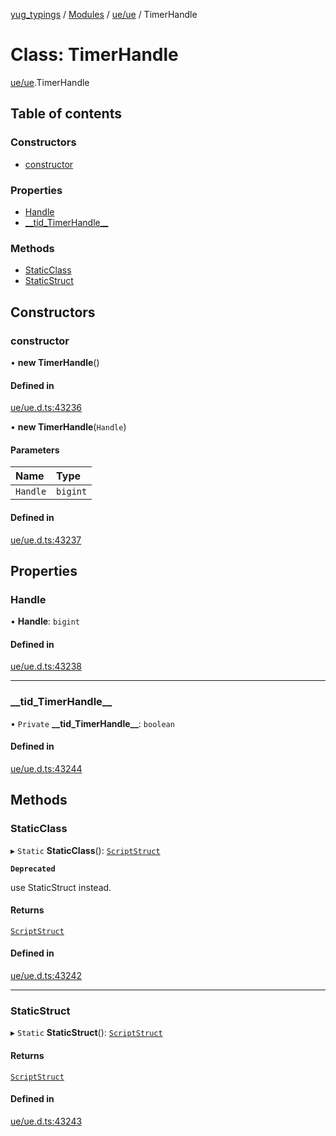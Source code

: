 [yug_typings](../README.md) / [Modules](../modules.md) / [ue/ue](../modules/ue_ue.md) / TimerHandle

# Class: TimerHandle

[ue/ue](../modules/ue_ue.md).TimerHandle

## Table of contents

### Constructors

- [constructor](ue_ue.TimerHandle.md#constructor)

### Properties

- [Handle](ue_ue.TimerHandle.md#handle)
- [\_\_tid\_TimerHandle\_\_](ue_ue.TimerHandle.md#__tid_timerhandle__)

### Methods

- [StaticClass](ue_ue.TimerHandle.md#staticclass)
- [StaticStruct](ue_ue.TimerHandle.md#staticstruct)

## Constructors

### constructor

• **new TimerHandle**()

#### Defined in

[ue/ue.d.ts:43236](https://github.com/YugMetaverse/yug_typings/blob/25cad34/ue/ue.d.ts#L43236)

• **new TimerHandle**(`Handle`)

#### Parameters

| Name | Type |
| :------ | :------ |
| `Handle` | `bigint` |

#### Defined in

[ue/ue.d.ts:43237](https://github.com/YugMetaverse/yug_typings/blob/25cad34/ue/ue.d.ts#L43237)

## Properties

### Handle

• **Handle**: `bigint`

#### Defined in

[ue/ue.d.ts:43238](https://github.com/YugMetaverse/yug_typings/blob/25cad34/ue/ue.d.ts#L43238)

___

### \_\_tid\_TimerHandle\_\_

• `Private` **\_\_tid\_TimerHandle\_\_**: `boolean`

#### Defined in

[ue/ue.d.ts:43244](https://github.com/YugMetaverse/yug_typings/blob/25cad34/ue/ue.d.ts#L43244)

## Methods

### StaticClass

▸ `Static` **StaticClass**(): [`ScriptStruct`](ue_ue.ScriptStruct.md)

**`Deprecated`**

use StaticStruct instead.

#### Returns

[`ScriptStruct`](ue_ue.ScriptStruct.md)

#### Defined in

[ue/ue.d.ts:43242](https://github.com/YugMetaverse/yug_typings/blob/25cad34/ue/ue.d.ts#L43242)

___

### StaticStruct

▸ `Static` **StaticStruct**(): [`ScriptStruct`](ue_ue.ScriptStruct.md)

#### Returns

[`ScriptStruct`](ue_ue.ScriptStruct.md)

#### Defined in

[ue/ue.d.ts:43243](https://github.com/YugMetaverse/yug_typings/blob/25cad34/ue/ue.d.ts#L43243)
